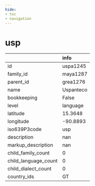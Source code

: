 ```yaml
---
hide:
- toc
- navigation
---
```

# usp
|                      | info      |
|:---------------------|:----------|
| id                   | uspa1245  |
| family_id            | maya1287  |
| parent_id            | grea1276  |
| name                 | Uspanteco |
| bookkeeping          | False     |
| level                | language  |
| latitude             | 15.3648   |
| longitude            | -90.8893  |
| iso639P3code         | usp       |
| description          | nan       |
| markup_description   | nan       |
| child_family_count   | 0         |
| child_language_count | 0         |
| child_dialect_count  | 0         |
| country_ids          | GT        |